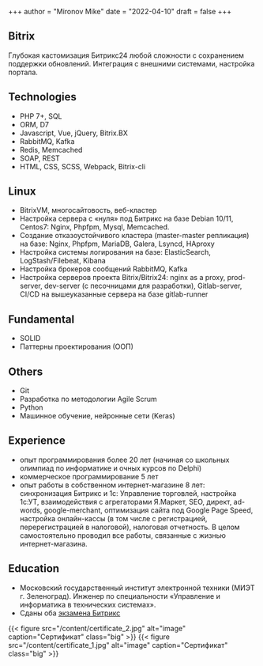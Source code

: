 +++
author = "Mironov Mike"
date = "2022-04-10"
draft = false
+++
## Bitrix
Глубокая кастомизация Битрикс24 любой сложности с сохранением поддержки обновлений. Интеграция с внешними системами, настройка портала.

## Technologies
- PHP 7+, SQL
- ORM, D7
- Javascript, Vue, jQuery, Bitrix.BX
- RabbitMQ, Kafka
- Redis, Memcached
- SOAP, REST
- HTML, CSS, SCSS, Webpack, Bitrix-cli

## Linux
- BitrixVM, многосайтовость, веб-кластер
- Настройка сервера с «нуля» под Битрикс на базе Debian 10/11, Centos7: Nginx, Phpfpm, Mysql, Memcached.
- Создание отказоустойчивого кластера (master-master репликация) на базе: Nginx, Phpfpm, MariaDB, Galera, Lsyncd, HAproxy
- Настройка системы логирования на базе: ElasticSearch, LogStash/Filebeat, Kibana
- Настройка брокеров сообщений RabbitMQ, Kafka
- Настройка серверов проекта Bitrix/Bitrix24: nginx as a proxy, prod-server, 
dev-server (с песочницами для разработки), Gitlab-server, CI/CD на вышеуказанные сервера на базе gitlab-runner

## Fundamental
- SOLID
- Паттерны проектирования (ООП)

## Others
- Git
- Разработка по методологии Agile Scrum
- Python
- Машинное обучение, нейронные сети (Keras)


## Experience

- опыт программирования более 20 лет (начиная со школьных олимпиад по информатике и очных курсов по Delphi)
- коммерческое программирование 5 лет
- опыт работы в собственном интернет-магазине 8 лет: синхронизация Битрикс и 1с: Управление торговлей,
настройка 1с:УТ, взаимодействия с агрегаторами Я.Маркет, SEO, директ, ad-words, google-merchant, оптимизация сайта под
Google Page Speed, настройка онлайн-кассы (в том числе с регистрацией, перерегистрацией в налоговой), налоговая отчетность.
В целом самостоятельно проводил все работы, связанные с жизнью интернет-магазина.

## Education
- Московский государственный институт электронной техники (МИЭТ г. Зеленоград).
Инженер по специальности «Управление и информатика в технических системах».
- Сданы оба [экзамена Битрикс](https://dev.1c-bitrix.ru/learning/resume.php?ID=41299847-137941)


{{< figure src="/content/certificate_2.jpg" alt="image" caption="Сертификат" class="big" >}}
{{< figure src="/content/certificate_1.jpg" alt="image" caption="Сертификат" class="big" >}}
